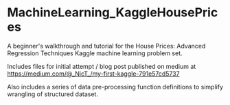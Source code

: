 # MachineLearning_KaggleHousePrices
A beginner's walkthrough and tutorial for the House Prices: Advanced Regression Techniques Kaggle machine learning problem set.

Includes files for initial attempt / blog post published on medium at https://medium.com/@_NicT_/my-first-kaggle-791e57cd5737

Also includes a series of data pre-processing function definitions to simplify wrangling of structured dataset.
